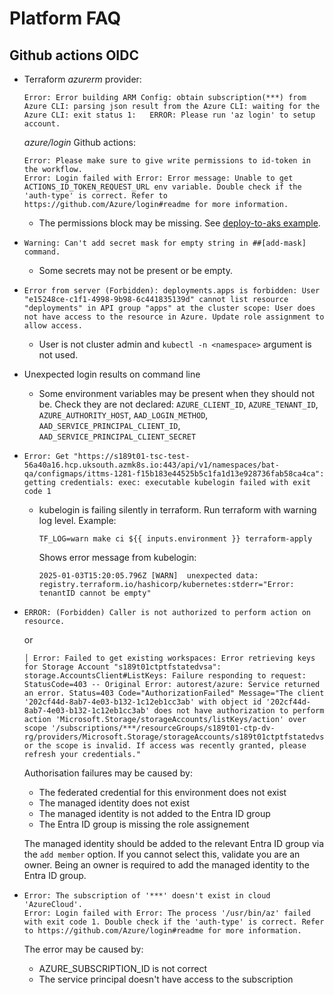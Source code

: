 # Platform FAQ

## Github actions OIDC
- Terraform *azurerm* provider:
  ```
  Error: Error building ARM Config: obtain subscription(***) from Azure CLI: parsing json result from the Azure CLI: waiting for the Azure CLI: exit status 1:   ERROR: Please run 'az login' to setup account.
  ```
  *azure/login* Github actions:
  ```
  Error: Please make sure to give write permissions to id-token in the workflow.
  Error: Login failed with Error: Error message: Unable to get ACTIONS_ID_TOKEN_REQUEST_URL env variable. Double check if the 'auth-type' is correct. Refer to https://github.com/Azure/login#readme for more information.
  ```
  - The permissions block may be missing. See [deploy-to-aks example](https://github.com/DFE-Digital/github-actions/tree/master/deploy-to-aks#example).
- ```
  Warning: Can't add secret mask for empty string in ##[add-mask] command.
  ```
  - Some secrets may not be present or be empty.
- ```
  Error from server (Forbidden): deployments.apps is forbidden: User "e15248ce-c1f1-4998-9b98-6c441835139d" cannot list resource "deployments" in API group "apps" at the cluster scope: User does not have access to the resource in Azure. Update role assignment to allow access.
  ```
  - User is not cluster admin and `kubectl -n <namespace>` argument is not used.
- Unexpected login results on command line
  - Some environment variables may be present when they should not be. Check they are not declared: `AZURE_CLIENT_ID`, `AZURE_TENANT_ID`, `AZURE_AUTHORITY_HOST`, `AAD_LOGIN_METHOD`, `AAD_SERVICE_PRINCIPAL_CLIENT_ID`, `AAD_SERVICE_PRINCIPAL_CLIENT_SECRET`
- ```
  Error: Get "https://s189t01-tsc-test-56a40a16.hcp.uksouth.azmk8s.io:443/api/v1/namespaces/bat-qa/configmaps/ittms-1281-f15b183e44525b5c1fa1d13e928736fab58ca4ca": getting credentials: exec: executable kubelogin failed with exit code 1
  ```
  - kubelogin is failing silently in terraform. Run terraform with warning log level. Example:
    ```
    TF_LOG=warn make ci ${{ inputs.environment }} terraform-apply
    ```
    Shows error message from kubelogin:
    ```
    2025-01-03T15:20:05.796Z [WARN]  unexpected data: registry.terraform.io/hashicorp/kubernetes:stderr="Error: tenantID cannot be empty"
    ```
- ```
  ERROR: (Forbidden) Caller is not authorized to perform action on resource.
  ```

  or

  ```
  │ Error: Failed to get existing workspaces: Error retrieving keys for Storage Account "s189t01ctptfstatedvsa": storage.AccountsClient#ListKeys: Failure responding to request: StatusCode=403 -- Original Error: autorest/azure: Service returned an error. Status=403 Code="AuthorizationFailed" Message="The client '202cf44d-8ab7-4e03-b132-1c12eb1cc3ab' with object id '202cf44d-8ab7-4e03-b132-1c12eb1cc3ab' does not have authorization to perform action 'Microsoft.Storage/storageAccounts/listKeys/action' over scope '/subscriptions/***/resourceGroups/s189t01-ctp-dv-rg/providers/Microsoft.Storage/storageAccounts/s189t01ctptfstatedvsa' or the scope is invalid. If access was recently granted, please refresh your credentials."
  ```

  Authorisation failures may be caused by:
  - The federated credential for this environment does not exist
  - The managed identity does not exist
  - The managed identity is not added to the Entra ID group
  - The Entra ID group is missing the role assignement

  The managed identity should be added to the relevant Entra ID group via the `add member` option. If you cannot select this, validate you are an owner. Being an owner is required to add the managed identity to the Entra ID group.

- ```
  Error: The subscription of '***' doesn't exist in cloud 'AzureCloud'.
  Error: Login failed with Error: The process '/usr/bin/az' failed with exit code 1. Double check if the 'auth-type' is correct. Refer to https://github.com/Azure/login#readme for more information.
  ```
  The error may be caused by:
  - AZURE_SUBSCRIPTION_ID is not correct
  - The service principal doesn't have access to the subscription
